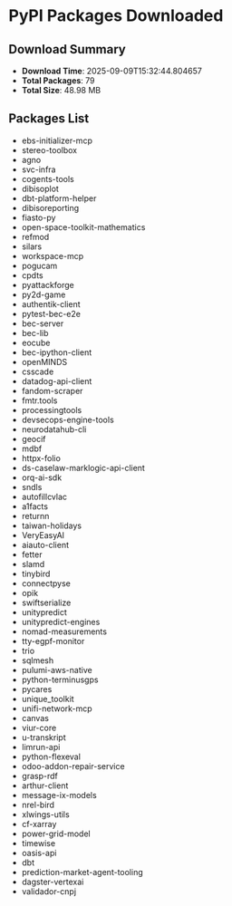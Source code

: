 # PyPI Packages Downloaded

## Download Summary
- **Download Time**: 2025-09-09T15:32:44.804657
- **Total Packages**: 79
- **Total Size**: 48.98 MB

## Packages List
- ebs-initializer-mcp
- stereo-toolbox
- agno
- svc-infra
- cogents-tools
- dibisoplot
- dbt-platform-helper
- dibisoreporting
- fiasto-py
- open-space-toolkit-mathematics
- refmod
- silars
- workspace-mcp
- pogucam
- cpdts
- pyattackforge
- py2d-game
- authentik-client
- pytest-bec-e2e
- bec-server
- bec-lib
- eocube
- bec-ipython-client
- openMINDS
- csscade
- datadog-api-client
- fandom-scraper
- fmtr.tools
- processingtools
- devsecops-engine-tools
- neurodatahub-cli
- geocif
- mdbf
- httpx-folio
- ds-caselaw-marklogic-api-client
- orq-ai-sdk
- sndls
- autofillcvlac
- a1facts
- returnn
- taiwan-holidays
- VeryEasyAI
- aiauto-client
- fetter
- slamd
- tinybird
- connectpyse
- opik
- swiftserialize
- unitypredict
- unitypredict-engines
- nomad-measurements
- tty-egpf-monitor
- trio
- sqlmesh
- pulumi-aws-native
- python-terminusgps
- pycares
- unique_toolkit
- unifi-network-mcp
- canvas
- viur-core
- u-transkript
- limrun-api
- python-flexeval
- odoo-addon-repair-service
- grasp-rdf
- arthur-client
- message-ix-models
- nrel-bird
- xlwings-utils
- cf-xarray
- power-grid-model
- timewise
- oasis-api
- dbt
- prediction-market-agent-tooling
- dagster-vertexai
- validador-cnpj
